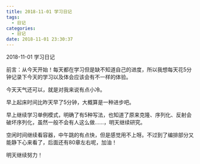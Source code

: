 ```yaml
---
title: 2018-11-01 学习日记
tags:
  - 日记
categories:
  - 日记
date: 2018-11-01 23:30:37
---
```


2018-11-01 学习日记

<!-- more -->

前言：从今天开始！每天都在学习但是缺不知道自己的进度，所以我想每天花5分钟记录下今天的学习以及体会应该会有不一样的体验。

今天天气还可以，就是对我来说有点小冷。

早上起床时间比昨天早了5分钟，大概算是一种进步吧。

早上继续学习单例模式，明确了有5种写法，也知道了原来克隆、序列化、反射会破坏序列化，虽然一般不会有人这么做......，明天继续研究。

空闲时间继续看容器，中午跳的有点快，但是感觉用不上呀。不过到了编排部分又能静下心来看了，后面还有80章左右呢，加油！

明天继续努力！
